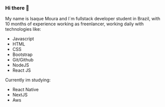 ### Hi there 👋

My name is Isaque Moura and I´m fullstack developer student in Brazil, with  10 months of experience working as freenlancer, working daily with technologies like: 
- Javascript
- HTML
- CSS
- Bootstrap
- Git/Github
- NodeJS
- React JS

Currently im studying:

- React Native
- NextJS
- Aws
